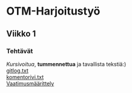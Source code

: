 # OTM-Harjoitustyö
## Viikko 1
### Tehtävät
*Kursivoitua*, **tummennettua** ja tavallista tekstiä:)  
[gitlog.txt](https://github.com/Hilma-H/otm-harjoitustyo/blob/master/laskarit/viikko1/gitlog.txt)  
[komentorivi.txt](https://github.com/Hilma-H/otm-harjoitustyo/blob/master/laskarit/viikko1/komentorivi.txt)  
[Vaatimusmäärittely](https://github.com/Hilma-H/otm-harjoitustyo/blob/master/dokumentointi/vaatimusmaarittely.md)
